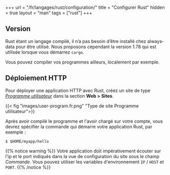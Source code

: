 +++
url = "/fr/langages/rust/configuration/"
title = "Configurer Rust"
hidden = true
layout = "man"
tags = ["rust"]
+++

## Version

Rust étant un langage compilé, il n’a pas besoin d’être ins­tal­lé chez always­da­ta pour être uti­li­sé. Nous proposons cependant la version 1.78 qui est utilisée lorsque vous démarrez `cargo`.

Vous pouvez compiler vos programmes ailleurs, localement par exemple.

## Déploiement HTTP

Pour déployer une application HTTP avec Rust, créez un site de type *[Programme utilisateur](sites/user-program)* dans la section **Web > Sites**.

{{< fig "images/user-program.fr.png" "Type de site Programme utilisateur">}}

Après avoir compilé le programme et l'avoir chargé sur votre compte, vous devrez spécifier la commande qui démarre votre application Rust, par exemple :

```
$ $HOME/myapp/hello
```

{{% notice warning %}}
Votre application doit impérativement écouter sur l'ip et le port indiqués dans la vue de configuration du site sous le champ *Commande*. Vous pouvez utiliser les variables d'environnement `IP` / `HOST` et `PORT`.
{{% /notice %}}
